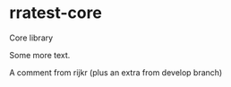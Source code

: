 rratest-core
============

Core library

Some more text.

A comment from rijkr (plus an extra from develop branch)
